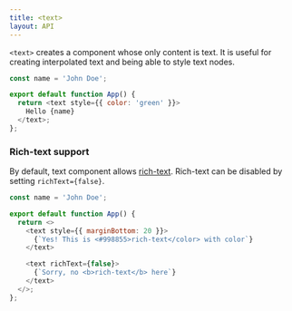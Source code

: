 ```yaml
---
title: <text>
layout: API
---
```


`<text>` creates a component whose only content is text. It is useful for creating interpolated text and being able to style text nodes.

<Sandpack>

```js App.js
const name = 'John Doe';

export default function App() {
  return <text style={{ color: 'green' }}>
    Hello {name}
  </text>;
};
```

</Sandpack>

### Rich-text support

By default, text component allows [rich-text](http://digitalnativestudios.com/textmeshpro/docs/rich-text). Rich-text can be disabled by setting `richText={false}`.

<Sandpack>

```js App.js
const name = 'John Doe';

export default function App() {
  return <>
    <text style={{ marginBottom: 20 }}>
      {`Yes! This is <#998855>rich-text</color> with color`}
    </text>

    <text richText={false}>
      {`Sorry, no <b>rich-text</b> here`}
    </text>
  </>;
};
```

</Sandpack>
